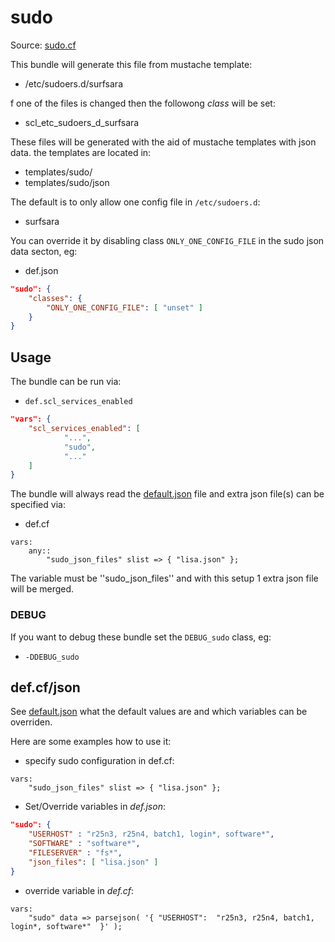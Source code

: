 # sudo

Source: [sudo.cf](/services/sudo.cf)

This bundle will generate this file from mustache template:
 * /etc/sudoers.d/surfsara

f one of the files is changed then the followong *class* will be set:
 * scl_etc_sudoers_d_surfsara

These files will be generated with the aid of mustache templates with json data.
the templates are located in:
 * templates/sudo/
 * templates/sudo/json

The default is to only allow one config file in `/etc/sudoers.d`:
 * surfsara

You can override it by disabling class `ONLY_ONE_CONFIG_FILE` in the
sudo json data secton, eg:
 * def.json
```json
"sudo": {
    "classes": {
        "ONLY_ONE_CONFIG_FILE": [ "unset" ]
    }
}
```
## Usage

The bundle can be run via:
 * `def.scl_services_enabled`
```json
"vars": {
    "scl_services_enabled": [
            "...",
            "sudo",
            "..."
    ]
}
```

The bundle will always read the [default.json](/templates/sudo/json/default.json) file
and extra json file(s) can be specified via:
 * def.cf
```
vars:
    any::
        "sudo_json_files" slist => { "lisa.json" };
```

The variable must be ''sudo_json_files'' and with this setup 1 extra json file will be  merged.

### DEBUG

If you want to debug these bundle set the `DEBUG_sudo` class, eg:
 * `-DDEBUG_sudo`

##  def.cf/json

See [default.json](/templates/sudo/json/default.json) what the default values are and
which variables can be overriden.

Here are some examples how to use it:
 * specify sudo configuration in def.cf:
```
vars:
    "sudo_json_files" slist => { "lisa.json" };
```

 * Set/Override variables in *def.json*:
```json
"sudo": {
    "USERHOST" : "r25n3, r25n4, batch1, login*, software*",
    "SOFTWARE" : "software*",
    "FILESERVER" : "fs*",
    "json_files": [ "lisa.json" ]
}
```

 * override variable in *def.cf*:
```
vars:
    "sudo" data => parsejson( '{ "USERHOST":  "r25n3, r25n4, batch1, login*, software*"  }' );

```

